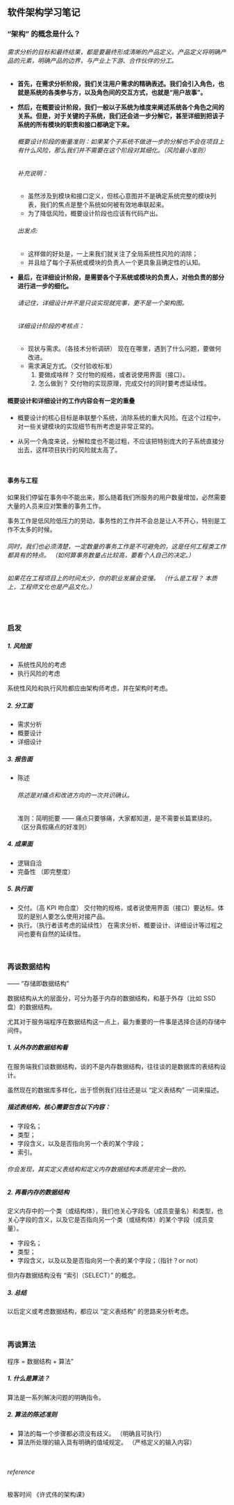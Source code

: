 ## 软件架构学习笔记

### “架构” 的概念是什么？

###### 需求分析的目标和最终结果，都是要最终形成清晰的产品定义。产品定义将明确产品的元素，明确产品的边界，与产业上下游、合作伙伴的分工。

* **首先，在需求分析阶段，我们关注用户需求的精确表述。我们会引入角色，也就是系统的各类参与方，以及角色间的交互方式，也就是“用户故事”。**

* **然后，在概要设计阶段，我们一般以子系统为维度来阐述系统各个角色之间的关系。但是，对于关键的子系统，我们还会进一步分解它，甚至详细到把该子系统的所有模块的职责和接口都确定下来。**
  ###### 概要设计阶段的衡量准则：如果某个子系统不做进一步的分解也不会在项目上有什么风险，那么我们并不需要在这个阶段对其细化。（风险最小准则）

  ###### 补充说明：
    * 虽然涉及到模块和接口定义，但核心意图并不是确定系统完整的模块列表，我们的焦点是整个系统如何被有效地串联起来。
    * 为了降低风险，概要设计阶段也应该有代码产出。

  ###### 出发点:
    * 这样做的好处是，一上来我们就关注了全局系统性风险的消除；
    * 并且给了每个子系统或模块的负责人一个更具象且确定性的认知。

* **最后，在详细设计阶段，是需要各个子系统或模块的负责人，对他负责的部分进行进一步的细化。**
  ###### 请记住，详细设计并不是只谈实现就完事，更不是一个架构图。

  ###### 详细设计阶段的考核点：
    * 现状与需求。（各技术分析调研） 现在在哪里，遇到了什么问题，要做何改进。
    * 需求满足方式。（交付验收标准）
        1. 要做成啥样？ 交付物的规格，或者说使用界面（接口）。
        1. 怎么做到？ 交付物的实现原理，完成交付的同时要考虑延续性。

#### 概要设计和详细设计的工作内容会有一定的重叠
* 概要设计的核心目标是串联整个系统，消除系统的重大风险。在这个过程中，对一些关键模块的实现细节有所考虑是非常正常的。

* 从另一个角度来说，分解粒度也不能过粗，不应该把特别庞大的子系统直接分出去，这样项目执行的风险就太高了。

<br>

#### 事务与工程
如果我们停留在事务中不能出来，那么随着我们所服务的用户数量增加，必然需要大量的人员来应对繁重的事务工作。

事务工作是低风险低压力的劳动，事务性的工作并不会总是让人不开心，特别是工作不太多的时候。

###### 同时，我们也必须清楚，一定数量的事务工作是不可避免的，这是任何工程类工作都具有的特点。 （如何算事务数量占比较高，要看个人自己的决定。）

###### 如果花在工程项目上的时间太少，你的职业发展会变慢。 （什么是工程？ 本质上，工程师文化也是产品文化。）

<br>

### 启发

##### 1. 风险面
* 系统性风险的考虑
* 执行风险的考虑

系统性风险和执行风险都应由架构师考虑，并在架构时考虑。

##### 2. 分工面
* 需求分析
* 概要设计
* 详细设计

##### 3. 报告面
* 陈述
    ###### 陈述是对痛点和改进方向的一次共识确认。
    准则：简明扼要 —— 痛点只要够痛，大家都知道，是不需要长篇累牍的。 （区分真假痛点的好准则）

##### 4. 成果面
* 逻辑自洽
* 完备性 （即完整度）

##### 5. 执行面
* 交付。（高 KPI 吻合度） 交付物的规格，或者说使用界面（接口）要达标。体现的是别人要怎么使用对接产品。
* 执行。（执行者该考虑的延续性） 在需求分析、概要设计、详细设计等过程之间也要有自然的延续性。

<br>

### 再谈数据结构
—— “存储即数据结构”

数据结构从大的层面分，可分为基于内存的数据结构，和基于外存（比如 SSD 盘）的数据结构。

尤其对于服务端程序在数据结构这一点上，最为重要的一件事是选择合适的存储中间件。

##### 1. 从外存的数据结构看
在服务端我们谈数据结构，谈的不是内存数据结构，往往谈的是数据库的表结构设计。

虽然现在的数据库多样化，出于惯例我们往往还是以 “定义表结构” 一词来描述。

##### 描述表结构，核心需要包含以下内容：
* 字段名；
* 类型；
* 字段含义，以及是否指向另一个表的某个字段；
* 索引。

###### 你会发现，其实定义表结构和定义内存数据结构本质是完全一致的。

##### 2. 再看内存的数据结构
定义内存中的一个类（或结构体），我们也关心字段名（成员变量名）和类型，也关心字段的含义，以及它是否指向另一个类（或结构体）的某个字段（成员变量）。

* 字段名；
* 类型；
* 字段含义，以及以及是否指向另一个表的某个字段；（指针？or not）

但内存数据结构没有 “索引（SELECT）” 的概念。

##### 3. 总结
以后定义或考虑数据结构，都应以 “定义表结构” 的思路来分析考虑。

<br>

### 再谈算法
程序 = 数据结构 + 算法”

##### 1. 什么是算法？
算法是一系列解决问题的明确指令。

##### 2. 算法的陈述准则
* 算法的每一个步骤都必须没有歧义。 （明确且可执行）
* 算法所处理的输入具有明确的值域规定。 （严格定义的输入内容）

<br>

###### reference
极客时间 《许式伟的架构课》
